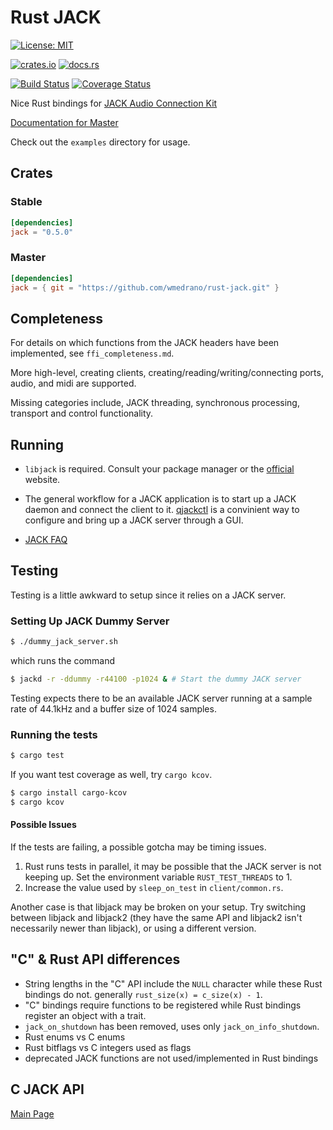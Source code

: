 # Rust JACK

[![License: MIT](https://img.shields.io/badge/License-MIT-yellow.svg)](https://goo.gl/j4uiqg)

[![crates.io](https://img.shields.io/crates/v/jack.svg)](https://goo.gl/ZCHble)
[![docs.rs](https://docs.rs/jack/badge.svg)](https://goo.gl/spnykb)

[![Build Status](https://travis-ci.org/wmedrano/rust-jack.svg?branch=master)](https://goo.gl/KCqB7F)
[![Coverage Status](https://coveralls.io/repos/github/wmedrano/rust-jack/badge.svg?branch=master)](https://goo.gl/KCqB7F)


Nice Rust bindings for
[JACK Audio Connection Kit](https://goo.gl/jYMGO8)

[Documentation for Master](https://goo.gl/xvXezZ)

Check out the `examples` directory for usage.

## Crates

### Stable
```toml
[dependencies]
jack = "0.5.0"
```

### Master
```toml
[dependencies]
jack = { git = "https://github.com/wmedrano/rust-jack.git" }
```


## Completeness

For details on which functions from the JACK headers have been implemented, see `ffi_completeness.md`.

More high-level, creating clients, creating/reading/writing/connecting ports, audio, and midi are supported.

Missing categories include, JACK threading, synchronous processing, transport and control functionality.

## Running

* `libjack` is required. Consult your package manager or the [official](http://www.jackaudio.org/downloads/) website.

* The general workflow for a JACK application is to start up a JACK daemon and connect the client to it. [qjackctl](http://qjackctl.sourceforge.net/) is a convinient way to configure and bring up a JACK server through a GUI.

* [JACK FAQ](http://www.jackaudio.org/faq/)


## Testing

Testing is a little awkward to setup since it relies on a JACK server.

### Setting Up JACK Dummy Server

```bash
$ ./dummy_jack_server.sh
```

which runs the command

```bash
$ jackd -r -ddummy -r44100 -p1024 & # Start the dummy JACK server
```

Testing expects there to be an available JACK server running at a sample rate of
44.1kHz and a buffer size of 1024 samples.

### Running the tests

```bash
$ cargo test
```

If you want test coverage as well, try `cargo kcov`.

```bash
$ cargo install cargo-kcov
$ cargo kcov
```

#### Possible Issues

If the tests are failing, a possible gotcha may be timing issues.

1. Rust runs tests in parallel, it may be possible that the JACK server is not keeping up. Set the environment variable `RUST_TEST_THREADS` to 1.
2. Increase the value used by `sleep_on_test` in `client/common.rs`.

Another case is that libjack may be broken on your setup.  Try switching between
libjack and libjack2 (they have the same API and libjack2 isn't necessarily
newer than libjack), or using a different version.


## "C" & Rust API differences
* String lengths in the "C" API include the `NULL` character while these Rust
  bindings do not. generally `rust_size(x) = c_size(x) - 1`.
* "C" bindings require functions to be registered while Rust bindings register
  an object with a trait.
* `jack_on_shutdown` has been removed, uses only `jack_on_info_shutdown`.
* Rust enums vs C enums
* Rust bitflags vs C integers used as flags
* deprecated JACK functions are not used/implemented in Rust bindings


## C JACK API

[Main Page](http://jackaudio.org/files/docs/html/index.html)
